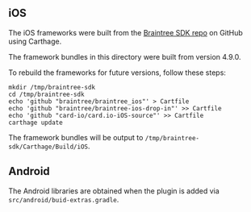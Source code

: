 
## iOS

The iOS frameworks were built from the [Braintree SDK repo](https://github.com/braintree/braintree_ios ) on GitHub using Carthage.

The framework bundles in this directory were built from version 4.9.0.

To rebuild the frameworks for future versions, follow these steps:

```
mkdir /tmp/braintree-sdk
cd /tmp/braintree-sdk
echo 'github "braintree/braintree_ios"' > Cartfile
echo 'github "braintree/braintree-ios-drop-in"' >> Cartfile
echo 'github "card-io/card.io-iOS-source"' >> Cartfile
carthage update
```

The framework bundles will be output to `/tmp/braintree-sdk/Carthage/Build/iOS`.

## Android

The Android libraries are obtained when the plugin is added via `src/android/buid-extras.gradle`.
